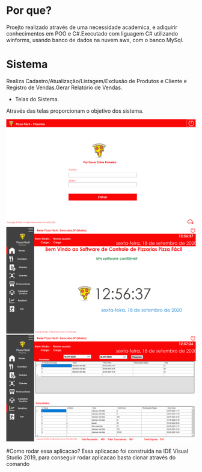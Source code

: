 # Por que?
Proejto realizado através de uma necessidade academica, e adiquirir conhecimentos em POO e C#.Executado com liguagem C# utilizando winforms, usando banco de dados na nuvem aws, com o banco MySql.


# Sistema 
Realiza Cadastro/Atualização/Listagem/Exclusão  de Produtos e Cliente e Registro de Vendas.Gerar Relatório de Vendas. 


- Telas do Sistema.

Através das telas proporcionam o objetivo dos sistema.

<img src="images/TelaLogin.PNG">

<img src="images/TelaHome.PNG">

<img src="images/TeladeRelatorios.PNG">

#Como rodar essa aplicacao?
Essa aplicacao foi construida na IDE Visual Studio 2019, para conseguir rodar aplicacao basta clonar através do comando 


